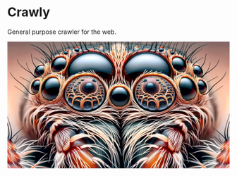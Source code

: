 # Crawly

General purpose crawler for the web.

<img src='https://raw.githubusercontent.com/askorama/crawly/main/misc/image.webp' />
